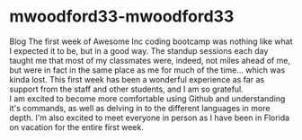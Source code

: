 # mwoodford33-mwoodford33
Blog
  The first week of Awesome Inc coding bootcamp was nothing like what I expected it to be, but in a good way.  The standup sessions each day taught me that most of my classmates were, indeed, not miles ahead of me, but were in fact in the same place as me for much of the time... which was kinda lost.  This first week has been a wonderful experience as far as support from the staff and other students, and I am so grateful.  
  I am excited to become more comfortable using Github and understanding it's commands, as well as delving in to the different languages in more depth.  I'm also excited to meet everyone in person as I have been in Florida on vacation for the entire first week.  
